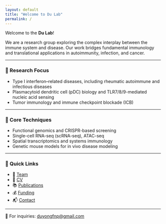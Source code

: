 ```yaml
---
layout: default
title: "Welcome to Du Lab"
permalink: /
---
```


Welcome to the **Du Lab**!

We are a research group exploring the complex interplay between the immune system and disease. Our work bridges fundamental immunology and translational applications in autoimmunity, infection, and cancer.

---

### 🔬 Research Focus
- Type I interferon–related diseases, including rheumatic autoimmune and infectious diseases  
- Plasmacytoid dendritic cell (pDC) biology and TLR7/8/9-mediated nucleic acid sensing  
- Tumor immunology and immune checkpoint blockade (ICB)

---

### 🧪 Core Techniques
- Functional genomics and CRISPR-based screening  
- Single-cell RNA-seq (scRNA-seq), ATAC-seq  
- Spatial transcriptomics and systems immunology  
- Genetic mouse models for in vivo disease modeling

---

### 🔗 Quick Links

- 👥 [Team](/team/)
- 📄 [CV](/cv/)
- 📚 [Publications](/publication/)
- 💰 [Funding](/funding/)
- 📬 [Contact](/contact/)

---

📧 For inquiries: [duyongfnp@gmail.com](mailto:duyongfnp@gmail.com)

